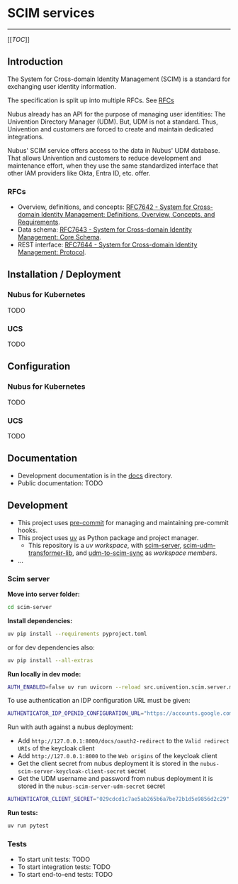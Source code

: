# SCIM services

---

[[_TOC_]]

## Introduction

The System for Cross-domain Identity Management (SCIM) is a standard for exchanging user identity information.

The specification is split up into multiple RFCs.
See [RFCs](#RFCs)

Nubus already has an API for the purpose of managing user identities: The Univention Directory Manager (UDM).
But, UDM is not a standard.
Thus, Univention and customers are forced to create and maintain dedicated integrations.

Nubus' SCIM service offers access to the data in Nubus' UDM database.
That allows Univention and customers to reduce development and maintenance effort,
when they use the same standardized interface that other IAM providers like Okta, Entra ID, etc. offer.

### RFCs

- Overview, definitions, and concepts: [RFC7642 - System for Cross-domain Identity Management: Definitions, Overview, Concepts, and Requirements](https://datatracker.ietf.org/doc/html/rfc7642).
- Data schema: [RFC7643 - System for Cross-domain Identity Management: Core Schema](https://datatracker.ietf.org/doc/html/rfc7643).
- REST interface: [RFC7644 - System for Cross-domain Identity Management: Protocol](https://datatracker.ietf.org/doc/html/rfc7644).

## Installation /  Deployment

### Nubus for Kubernetes

TODO

### UCS

TODO

## Configuration

### Nubus for Kubernetes

TODO

### UCS

TODO

## Documentation

- Development documentation is in the [docs](docs) directory.
- Public documentation: TODO

## Development

- This project uses [pre-commit](https://pre-commit.com/) for managing and maintaining pre-commit hooks.
- This project uses [uv](https://docs.astral.sh/uv/) as Python package and project manager.
  - This repository is a _uv workspace_, with [scim-server](scim-server),
    [scim-udm-transformer-lib](scim-udm-transformer-lib), and  [udm-to-scim-sync](udm-to-scim-sync)
    as _workspace members_.
- ...

### Scim server

**Move into server folder:**

```bash
cd scim-server
```

**Install dependencies:**

```bash
uv pip install --requirements pyproject.toml
```

or for dev dependencies also:

```bash
uv pip install --all-extras
```

**Run locally in dev mode:**

```bash
AUTH_ENABLED=false uv run uvicorn --reload src.univention.scim.server.main:app
```

To use authentication an IDP configuration URL must be given:

```bash
AUTHENTICATOR_IDP_OPENID_CONFIGURATION_URL="https://accounts.google.com/.well-known/openid-configuration" uv run uvicorn --reload src.univention.scim.server.main:app
```

Run with auth against a nubus deployment:

- Add `http://127.0.0.1:8000/docs/oauth2-redirect` to the `Valid redirect URIs` of the keycloak client
- Add `http://127.0.0.1:8000` to the `Web origins` of the keycloak client
- Get the client secret from nubus deployment it is stored in the `nubus-scim-server-keycloak-client-secret` secret
- Get the UDM username and password from nubus deployment it is stored in the `nubus-scim-server-udm-secret` secret

```bash
AUTHENTICATOR_CLIENT_SECRET="029cdcd1c7ae5ab265b6a7be72b1d5e9856d2c29" AUTHENTICATOR_CLIENT_ID="scim-api" UDM_URL="https://portal.jburgmeier.univention.dev/univention/udm" UDM_USERNAME="cn=admin" UDM_PASSWORD="986241d81178e24b3a9e8d96e88d0374a10e34db" AUTHENTICATOR_IDP_OPENID_CONFIGURATION_URL="https://id.jburgmeier.univention.dev/realms/nubus/.well-known/openid-configuration" uv run uvicorn --reload src.univention.scim.server.main:app
```

**Run tests:**

```bash
uv run pytest
```

### Tests

- To start unit tests:  TODO
- To start integration tests:  TODO
- To start end-to-end tests:  TODO
